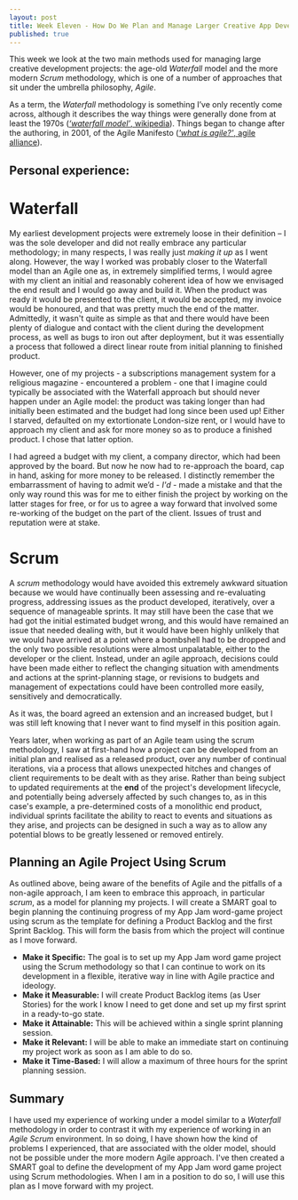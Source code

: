 ```yaml
---
layout: post
title: Week Eleven - How Do We Plan and Manage Larger Creative App Development Projects?
published: true
---
```


This week we look at the two main methods used for managing large creative development projects: the age-old _Waterfall_ model and the more modern _Scrum_ methodology, which is one of a number of approaches that sit under the umbrella philosophy, _Agile_.

As a term, the _Waterfall_ methodology is something I’ve only recently come across, although it describes the way things were generally done from at least the 1970s ([_‘waterfall model’_, wikipedia](https://en.wikipedia.org/wiki/Waterfall_model)). Things began to change after the authoring, in 2001, of the Agile Manifesto ([_'what is agile?'_, agile alliance](https://www.agilealliance.org/agile101/)). 

## Personal experience: 

# Waterfall
My earliest development projects were extremely loose in their definition – I was the sole developer and did not really embrace any particular methodology; in many respects, I was really just _making it up_ as I went along. However, the way I worked was probably closer to the Waterfall model than an Agile one as, in extremely simplified terms, I would agree with my client an initial and reasonably coherent idea of how we envisaged the end result and I would go away and build it. When the product was ready it would be presented to the client, it would be accepted, my invoice would be honoured, and that was pretty much the end of the matter. Admittedly, it wasn't quite as simple as that and there would have been plenty of dialogue and contact with the client during the development process, as well as bugs to iron out after deployment, but it was essentially a process that followed a direct linear route from initial planning to finished product.

However, one of my projects - a subscriptions management system for a religious magazine - encountered a problem - one that I imagine could typically be associated with the Waterfall approach but should never happen under an Agile model: the product was taking longer than had initially been estimated and the budget had long since been used up! Either I starved, defaulted on my extortionate London-size rent, or I would have to approach my client and ask for more money so as to produce a finished product. I chose that latter option. 

I had agreed a budget with my client, a company director, which had been approved by the board. But now he now had to re-approach the board, cap in hand, asking for more money to be released. I distinctly remember the embarrassment of having to admit we’d - _I'd_ - made a mistake and that the only way round this was for me to either finish the project by working on the latter stages for free, or for us to agree a way forward that involved some re-working of the budget on the part of the client. Issues of trust and reputation were at stake.

# Scrum

A _scrum_ methodology would have avoided this extremely awkward situation because we would have continually been assessing and re-evaluating progress, addressing issues as the product developed, iteratively, over a sequence of manageable sprints. It may still have been the case that we had got the initial estimated budget wrong, and this would have remained an issue that needed dealing with, but it would have been highly unlikely that we would have arrived at a point where a bombshell had to be dropped and the only two possible resolutions were almost unpalatable, either to the developer or the client. Instead, under an agile approach, decisions could have been made either to reflect the changing situation with amendments and actions at the sprint-planning stage, or revisions to budgets and management of expectations could have been controlled more easily, sensitively and democratically. 

As it was, the board agreed an extension and an increased budget, but I was still left knowing that I never want to find myself in this position again. 

Years later, when working as part of an Agile team using the scrum methodology, I saw at first-hand how a project can be developed from an initial plan and realised as a released product, over any number of continual iterations, via a process that allows unexpected hitches and changes of client requirements to be dealt with as they arise. Rather than being subject to updated requirements at the **end** of the project's development lifecycle, and potentially being adversely affected by such changes to, as in this case's example, a pre-determined costs of a monolithic end product, individual sprints facilitate the ability to react to events and situations as they arise, and projects can be designed in such a way as to allow any potential blows to be greatly lessened or removed entirely.

## Planning an Agile Project Using Scrum

As outlined above, being aware of the benefits of Agile and the pitfalls of a non-agile approach, I am keen to embrace this approach, in particular _scrum_, as a model for planning my projects. I will create a SMART goal to begin planning the continuing progress of my App Jam word-game project using scrum as the template for defining a Product Backlog and the first Sprint Backlog. This will form the basis from which the project will continue as I move forward.

* **Make it Specific:** The goal is to set up my App Jam word game project using the Scrum methodology so that I can continue to work on its development in a flexible, iterative way in line with Agile practice and ideology.
* **Make it Measurable:** I will create Product Backlog items (as User Stories) for the work I know I need to get done and set up my first sprint in a ready-to-go state.
* **Make it Attainable:** This will be achieved within a single sprint planning session.
* **Make it Relevant:** I will be able to make an immediate start on continuing my project work as soon as I am able to do so. 
* **Make it Time-Based:** I will allow a maximum of three hours for the sprint planning session.

## Summary

I have used my experience of working under a model similar to a _Waterfall_ methodology in order to contrast it with my experience of working in an _Agile Scrum_ environment. In so doing, I have shown how the kind of problems I experienced, that are associated with the older model, should not be possible under the more modern Agile approach. I've then created a SMART goal to define the development of my App Jam word game project using Scrum methodologies. When I am in a position to do so, I will use this plan as I move forward with my project.